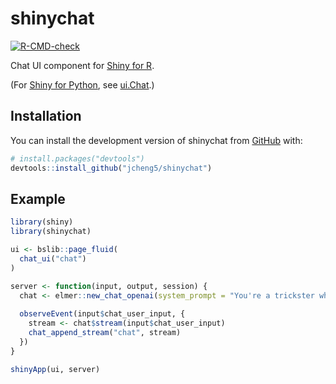 # shinychat

<!-- badges: start -->
[![R-CMD-check](https://github.com/jcheng5/shinychat/actions/workflows/R-CMD-check.yaml/badge.svg)](https://github.com/jcheng5/shinychat/actions/workflows/R-CMD-check.yaml)
<!-- badges: end -->

Chat UI component for [Shiny for R](https://shiny.posit.co/).

(For [Shiny for Python](https://shiny.posit.co/py/), see [ui.Chat](https://shiny.posit.co/py/components/display-messages/chat/).)

## Installation

You can install the development version of shinychat from [GitHub](https://github.com/) with:

``` r
# install.packages("devtools")
devtools::install_github("jcheng5/shinychat")
```

## Example

```r
library(shiny)
library(shinychat)

ui <- bslib::page_fluid(
  chat_ui("chat")
)

server <- function(input, output, session) {
  chat <- elmer::new_chat_openai(system_prompt = "You're a trickster who answers in riddles")
  
  observeEvent(input$chat_user_input, {
    stream <- chat$stream(input$chat_user_input)
    chat_append_stream("chat", stream)
  })
}

shinyApp(ui, server)
```
